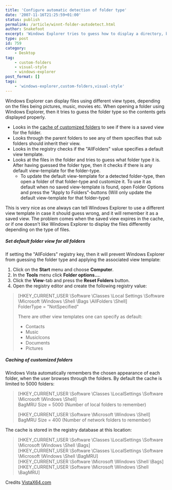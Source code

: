 ```yaml
---
title: 'Configure automatic detection of folder type'
date: '2007-11-16T21:25:59+01:00'
status: publish
permalink: /article/winnt-folder-autodetect.html
author: Snakefoot
excerpt: 'Windows Explorer tries to guess how to display a directory, by looking at the files within.'
type: post
id: 759
category:
    - Desktop
tag:
    - custom-folders
    - visual-style
    - windows-explorer
post_format: []
tags:
    - 'windows-explorer,custom-folders,visual-style'
---
```

Windows Explorer can display files using different view types, depending on the files being pictures, music, movies etc. When opening a folder using Windows Explorer, then it tries to guess the folder type so the contents gets displayed properly.

- Looks in the [cache of customized folders](#cache) to see if there is a saved view for the folder.
- Looks through the parent folders to see any of them specifies that sub folders should inherit their view.
- Looks in the registry checks if the "AllFolders" value specifies a default view template.
- Looks at the files in the folder and tries to guess what folder type it is. After having guessed the folder type, then it checks if there is any default view-template for the folder-type. 
  - To update the default view-template for a detected folder-type, then open a folder of that folder-type and customize it. To use it as default when no saved view-template is found, open Folder Options and press the "Apply to Folders"-buttons (Will only update the default view-template for that folder-type)
 
 This is very nice as one always can tell Windows Explorer to use a different view template in case it should guess wrong, and it will remember it as a saved view. The problem comes when the saved view expires in the cache, or if one doesn't like Windows Explorer to display the files differently depending on the type of files.  
##### Set default folder view for all folders

 If setting the "AllFolders" registry key, then it will prevent Windows Explorer from guessing the folder type and applying the associated view template:
1. Click on the **Start** menu and choose **Computer**.
2. In the **Tools** menu click **Folder options...**.
3. Click the **View**-tab and press the **Reset Folders** button.
4. Open the registry editor and create the following registry value:
  > \[HKEY\_CURRENT\_USER \\Software \\Classes \\Local Settings \\Software \\Microsoft \\Windows \\Shell \\Bags \\AllFolders \\Shell\]  
  >  FolderType = "NotSpecified"  
  >   
  >  There are other view templates one can specify as default:
  > 
  > 
  > - Contacts
  > - Music
  > - MusicIcons
  > - Documents
  > - Pictures
 
<a name="cache"></a>
##### Caching of customized folders

 Windows Vista automatically remembers the chosen appearance of each folder, when the user browses through the folders. By default the cache is limited to 5000 folders:
> \[HKEY\_CURRENT\_USER \\Software \\Classes \\LocalSettings \\Software \\Microsoft \\Windows \\Shell\]  
>  BagMRU Size = 5000 (Number of local folders to remember)  
>   
> \[HKEY\_CURRENT\_USER \\Software \\Microsoft \\Windows \\Shell\]  
>  BagMRU Size = 400 (Number of network folders to remember)

 The cache is stored in the registry database at this location:
> \[HKEY\_CURRENT\_USER \\Software \\Classes \\LocalSettings \\Software \\Microsoft \\Windows \\Shell \\Bags\]  
> \[HKEY\_CURRENT\_USER \\Software \\Classes \\LocalSettings \\Software \\Microsoft \\Windows \\Shell \\BagMRU\]  
> \[HKEY\_CURRENT\_USER \\Software \\Microsoft \\Windows \\Shell \\Bags\]  
> \[HKEY\_CURRENT\_USER \\Software \\Microsoft \\Windows \\Shell \\BagMRU\]

 Credits [VistaX64.com](http://www.vistax64.com/)